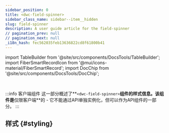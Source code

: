 ```yaml
---
sidebar_position: 0
title: <dwc-field-spinner>
sidebar_class_name: sidebar--item__hidden
slug: field-spinner
description: A user guide article for the field-spinner
// pagination_prev: null
// pagination_next: null
_i18n_hash: fec562035feb13636822cd8f61800b41
---
```

import TableBuilder from '@site/src/components/DocsTools/TableBuilder';
import FiberSmartRecordIcon from '@mui/icons-material/FiberSmartRecord';
import DocChip from '@site/src/components/DocsTools/DocChip';

<DocChip chip='shadow' />

<br />

:::info 客户端组件
这一部分概述了**`<dwc-field-spinner>`**组件的样式信息。该组件是**仅限客户端**的 - 它不能通过API单独实例化，但可以作为API组件的一部分。
:::

## 样式 {#styling}

<TableBuilder name="dwc-field-spinner" clientComponent />
